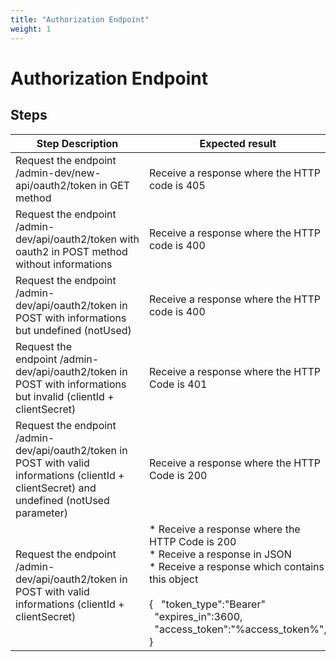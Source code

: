 ```yaml
---
title: "Authorization Endpoint"
weight: 1
---
```


# Authorization Endpoint
## Steps
| Step Description | Expected result |
| ----- | ----- |
| Request the endpoint /admin-dev/new-api/oauth2/token in GET method | Receive a response where the HTTP code is 405 |
| Request the endpoint /admin-dev/api/oauth2/token with oauth2 in POST method without informations | Receive a response where the HTTP code is 400 |
| Request the endpoint /admin-dev/api/oauth2/token in POST with informations but undefined (notUsed) | Receive a response where the HTTP code is 400 |
| Request the endpoint /admin-dev/api/oauth2/token in POST with informations but invalid (clientId + clientSecret) | Receive a response where the HTTP Code is 401 |
| Request the endpoint /admin-dev/api/oauth2/token in POST with valid informations (clientId + clientSecret) and undefined (notUsed parameter) | Receive a response where the HTTP Code is 200 |
| Request the endpoint /admin-dev/api/oauth2/token in POST with valid informations (clientId + clientSecret) | * Receive a response where the HTTP Code is 200<br> * Receive a response in JSON<br> * Receive a response which contains this object <br><br>{   "token_type":"Bearer"   "expires_in":3600,   "access_token":"%access_token%", } |
